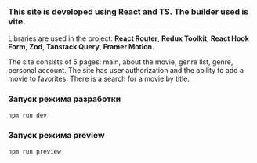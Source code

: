 ### This site is developed using React and TS. The builder used is vite. 

Libraries are used in the project: **React Router**, **Redux Toolkit**, **React Hook Form**, **Zod**, **Tanstack Query**, **Framer Motion**.

The site consists of 5 pages: main, about the movie, genre list, genre, personal account. The site has user authorization and the ability to add a movie to favorites. There is a search for a movie by title.

### Запуск режима разработки

```sh
npm run dev
```

### Запуск режима preview

```sh
npm run preview
```
